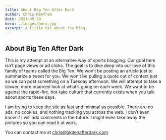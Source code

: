 ```yaml
---
title: About Big Ten After Dark
author: Chris Manfred
date: 2021-05-28
hero: ./images/hero.jpg
excerpt: A little bit about the blog.
---
```


## About Big Ten After Dark

This is my attempt at an alternative way of sports blogging. Our goal here isn’t page views or ad clicks. The goal is to dive deep into our love of this family of teams called the Big Ten. We won’t be posting an article just to summarize a tweet for you. We won’t be pulling a quote out of context just so we can post something on a Tuesday afternoon. We will attempt to take a slower, more nuanced look at what’s going on each week. We want to be against the rapid-fire, hot-take culture that currently exists when you talk about sports these days.

I am trying to keep the site as fast and minimal as possible. There are no ads, no cookies, and nothing tracking you across the web. I don’t even know if I will add comments in the future. I might even take away the pictures so you can read it at work.

You can contact me at [chris@bigtenafterdark.com](mailto:chris@bigtenafterdark.com)
